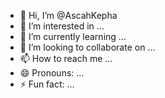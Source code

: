 - 👋 Hi, I’m @AscahKepha
- 👀 I’m interested in ...
- 🌱 I’m currently learning ...
- 💞️ I’m looking to collaborate on ...
- 📫 How to reach me ...
- 😄 Pronouns: ...
- ⚡ Fun fact: ...

<!---
AscahKepha/AscahKepha is a ✨ special ✨ repository because its `README.md` (this file) appears on your GitHub profile.
You can click the Preview link to take a look at your changes.
--->
